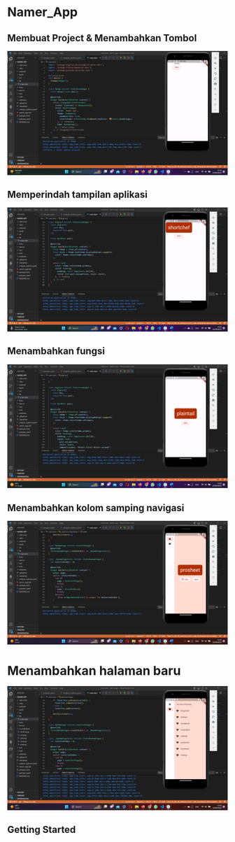 # Namer_App
## Membuat Project & Menambahkan Tombol
![](ss_praktikum/ss1%262.png)

## Memperindah tampilan aplikasi
![](ss_praktikum/ss3.png)

## Menambahkan fungsi
![](ss_praktikum/ss4.png)

## Menambahkan kolom samping navigasi
![](ss_praktikum/ss5.png)

# Menambahkan halaman baru
![](ss_praktikum/ss7.png)

## Getting Started